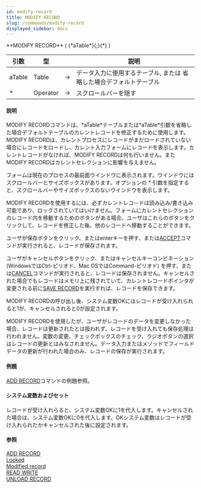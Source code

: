 ```yaml
---
id: modify-record
title: MODIFY RECORD
slug: /commands/modify-record
displayed_sidebar: docs
---
```


<!--REF #_command_.MODIFY RECORD.Syntax-->**MODIFY RECORD** ( {*aTable*}{;}{*} )<!-- END REF-->
<!--REF #_command_.MODIFY RECORD.Params-->
| 引数 | 型 |  | 説明 |
| --- | --- | --- | --- |
| aTable | Table | &srarr; | データ入力に使用するテーブル, または 省略した場合デフォルトテーブル |
| * | Operator |  &srarr; | スクロールバーを隠す |

<!-- END REF-->

#### 説明 

<!--REF #_command_.MODIFY RECORD.Summary-->MODIFY RECORDコマンドは、*aTable*テーブルまたは*aTable*引数を省略した場合デフォルトテーブルのカレントレコードを修正するために使用します。<!-- END REF-->MODIFY RECORDは、カレントプロセスにレコードがまだロードされていない場合にレコードをロードし、カレント入力フォームにレコードを表示します。カレントレコードがなければ、MODIFY RECORDは何も行いません。またMODIFY RECORDはカレントセレクションに影響を与えません。

フォームは現在のプロセスの最前面ウインドウに表示されます。ウインドウにはスクロールバーとサイズボックスがあります。オプションの *\** 引数を指定すると、スクロールバーやサイズボックスのないウインドウを表示します。

MODIFY RECORDを使用するには、必ずカレントレコ－ドは読み込み/書き込み可能であり、ロックされていてはいけません。フォームにカレントセレクションのレコード内を移動するためのボタンがある場合、ユーザはこれらのボタンをクリックして、レコードを修正した後、他のレコードへ移動することができます。

ユーザが保存ボタンをクリック、またはenterキーを押す、または[ACCEPT](accept.md "ACCEPT")コマンドが実行されると、レコードが保存されます。

ユーザがキャンセルボタンをクリック、またはキャンセルキーコンビネーション (WindowsではCtrl-ピリオド、Mac OSではCommand-ピリオド) を押す、または[CANCEL](cancel.md "CANCEL")コマンドが実行されると、レコードは保存されません。キャンセルされた場合でもレコードはメモリ上に残されていて、カレントレコードポインタが変更される前に[SAVE RECORD](save-record.md "SAVE RECORD")を実行すれば、レコードを保存できます。

MODIFY RECORDの呼び出し後、システム変数OKにはレコードが受け入れられると1が、キャンセルされると0が設定されます。

MODIFY RECORDを使用したが、ユーザがレコードのデータを変更しなかった場合、レコードは更新されたとは扱われず、レコードを受け入れても保存処理は行われません。変数の変更、チェックボックスのチェック、ラジオボタンの選択はレコードの更新とはみなされません。データ入力またはメソッドでフィールドデータの更新が行われた場合のみ、レコードの保存が実行されます。

#### 例題 

[ADD RECORD](add-record.md "ADD RECORD")コマンドの例題参照。

#### システム変数およびセット 

レコードが受け入れらると、システム変数OKに1を代入します。キャンセルされた場合は、システム変数OKに0を代入します。OKシステム変数はレコードが受け入れられたかキャンセルされた後に設定されます。

#### 参照 

[ADD RECORD](add-record.md)  
[Locked](locked.md)  
[Modified record](modified-record.md)  
[READ WRITE](read-write.md)  
[UNLOAD RECORD](unload-record.md)  